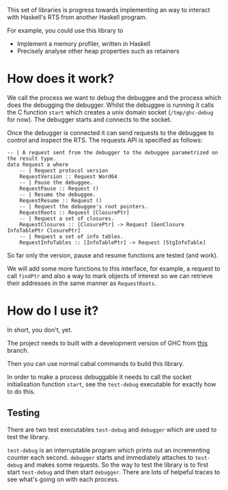 This set of libraries is progress towards implementing an way to interact
with Haskell's RTS from another Haskell program.

For example, you could use this library to
* Implement a memory profiler, written in Haskell
* Precisely analyse other heap properties such as retainers

# How does it work?

We call the process we want to debug the debuggee and the process which does
the debugging the debugger.
Whilst the debuggee is
running it calls the C function `start` which creates a unix domain socket (`/tmp/ghc-debug` for now). The debugger starts and connects to the socket.

Once the debugger is connected it can send requests to the debuggee to control
and inspect the RTS. The requests API is specified as follows:

```
-- | A request sent from the debugger to the debuggee parametrized on the result type.
data Request a where
    -- | Request protocol version
    RequestVersion :: Request Word64
    -- | Pause the debuggee.
    RequestPause :: Request ()
    -- | Resume the debuggee.
    RequestResume :: Request ()
    -- | Request the debuggee's root pointers.
    RequestRoots :: Request [ClosurePtr]
    -- | Request a set of closures.
    RequestClosures :: [ClosurePtr] -> Request [GenClosure InfoTablePtr ClosurePtr]
    -- | Request a set of info tables.
    RequestInfoTables :: [InfoTablePtr] -> Request [StgInfoTable]
```

So far only the version, pause and resume functions are tested (and work).

We will add some more functions to this interface, for example, a request to
call `findPtr` and also a way to mark objects of interest so we can retrieve their
addresses in the same manner as `RequestRoots`.

# How do I use it?

In short, you don't, yet.

The project needs to built with a development version of GHC from [this](https://gitlab.haskell.org/ghc/ghc/tree/wip/ghc-debug) branch.

Then you can use normal cabal commands to build this library.

In order to make a process debuggable it needs to call the socket initialisation
function `start`, see the `test-debug` executable for exactly how to do this.

## Testing

There are two test executables `test-debug` and `debugger` which are used to
test the library.

`test-debug` is an interruptable program which prints out an incrementing
counter each second. `debugger` starts and immediately attaches to `test-debug`
and makes some requests. So the way to test the library is to first start `test-debug`
and then start `debugger`. There are lots of helpeful traces to see what's going
on with each process.
